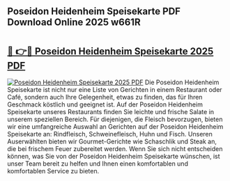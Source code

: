 ## Poseidon Heidenheim Speisekarte PDF Download Online 2025 w661R

# <h2><a href="http://gc8oyu.nevu.top/?p=Poseidon+Heidenheim+Speisekarte">🔗 👉🔴 Poseidon Heidenheim Speisekarte 2025 PDF</a></h2>

[![Poseidon Heidenheim Speisekarte 2025 PDF](https://i.imgur.com/dBaPXMq.png)](http://gc8oyu.nevu.top/?p=Poseidon+Heidenheim+Speisekarte)
Die Poseidon Heidenheim Speisekarte ist nicht nur eine Liste von Gerichten in einem Restaurant oder Café, sondern auch Ihre Gelegenheit, etwas zu finden, das für Ihren Geschmack köstlich und geeignet ist. Auf der Poseidon Heidenheim Speisekarte unseres Restaurants finden Sie leichte und frische Salate in unserem speziellen Bereich. Für diejenigen, die Fleisch bevorzugen, bieten wir eine umfangreiche Auswahl an Gerichten auf der Poseidon Heidenheim Speisekarte an: Rindfleisch, Schweinefleisch, Huhn und Fisch. Unseren Auserwählten bieten wir Gourmet-Gerichte wie Schaschlik und Steak an, die bei frischem Feuer zubereitet werden. Wenn Sie sich nicht entscheiden können, was Sie von der Poseidon Heidenheim Speisekarte wünschen, ist unser Team bereit zu helfen und Ihnen einen komfortablen und komfortablen Service zu bieten.
